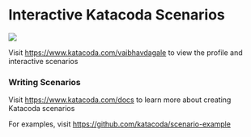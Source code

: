 # Interactive Katacoda Scenarios

[![](http://shields.katacoda.com/katacoda/vaibhavdagale/count.svg)](https://www.katacoda.com/vaibhavdagale "Get your profile on Katacoda.com")

Visit https://www.katacoda.com/vaibhavdagale to view the profile and interactive scenarios

### Writing Scenarios
Visit https://www.katacoda.com/docs to learn more about creating Katacoda scenarios

For examples, visit https://github.com/katacoda/scenario-example
